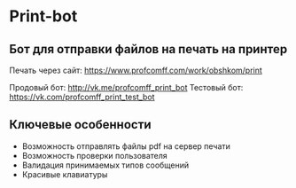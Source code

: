 # Print-bot

## Бот для отправки файлов на печать на принтер
Печать через сайт: https://www.profcomff.com/work/obshkom/print

Продовый бот: http://vk.me/profcomff_print_bot
Тестовый бот: https://vk.com/profcomff_print_test_bot

## Ключевые особенности

* Возможность отправлять файлы pdf на сервер печати
* Возможность проверки пользователя
* Валидация принимаемых типов сообщений
* Красивые клавиатуры